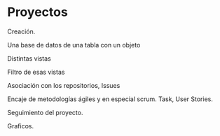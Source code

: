 # Proyectos

Creación.

Una base de datos de una tabla con un objeto

Distintas vistas

Filtro de esas vistas

Asociación con los repositorios, Issues

Encaje de metodologías ágiles y en especial scrum.
Task, User Stories.

Seguimiento del proyecto.

Graficos.

